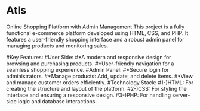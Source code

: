 # Atls
Online Shopping Platform with Admin Management
This project is a fully functional e-commerce platform developed using HTML, CSS, and PHP. It features a user-friendly shopping interface and a robust admin panel for managing products and monitoring sales.

#Key Features:
#User Side:
  #*A modern and responsive design for browsing and purchasing products.
  #*User-friendly navigation for a seamless shopping experience.
#Admin Panel:
  #*Secure login for administrators.
  #*Manage products: Add, update, and delete items.
  #*View and manage customer orders efficiently.
#Technology Stack:
  #1-)HTML: For creating the structure and layout of the platform.
  #2-)CSS: For styling the interface and ensuring a responsive design.
  #3-)PHP: For handling server-side logic and database interactions.

